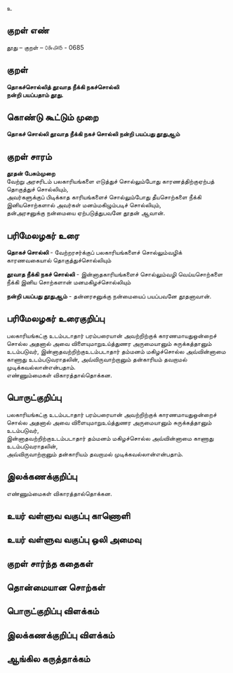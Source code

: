 உ

## குறள் எண் 

தூது – குறள் – ௦௬௮௫ - 0685  

## குறள் 

**தொகச்சொல்லித் தூவாத நீக்கி நகச்சொல்லி  
நன்றி பயப்பதாம் தூது.**  

## கொண்டு கூட்டும் முறை

**தொகச் சொல்லி தூவாத நீக்கி நகச் சொல்லி நன்றி பயப்பது தூதுஆம்** 

## குறள் சாரம் 

**தூதன் பேசும்முறை**  
வேற்று அரசரிடம் பலகாரியங்களை எடுத்துச் சொல்லும்போது காரணத்திற்குஏற்பத் தொகுத்துச் சொல்லியும்,  
அவர்களுக்குப் பிடிக்காத காரியங்களைச் சொல்லும்போது தீயசொற்களை நீக்கி இனியசொற்களால் அவர்கள் மனம்மகிழும்படிச் சொல்லியும்,  
தன்அரசனுக்கு நன்மையை ஏற்படுத்துபவனே தூதன் ஆவான்.  

## பரிமேலழகர் உரை

**தொகச் சொல்லி** - வேற்றரசர்க்குப் பலகாரியங்களைச் சொல்லும்வழிக் காரணவகையால் தொகுத்துச்சொல்லியும்  

**தூவாத நீக்கி நகச் சொல்லி** - இன்னாதகாரியங்களைச் சொல்லும்வழி வெய்யசொற்களை நீக்கி இனிய சொற்களான் மனமகிழச்சொல்லியும்  

**நன்றி பயப்பது தூதுஆம்** - தன்னரசனுக்கு நன்மையைப் பயப்பவனே தூதனாவான். 

## பரிமேலழகர் உரைகுறிப்பு   

பலகாரியங்கட்கு உடம்படாதார் பரம்பரையான் அவற்றிற்குக் காரணமாயதுஒன்றைச் சொல்ல அதனால் அவை விளையுமாறுஉய்த்துணர அருமையானும் சுருக்கத்தானும் உடம்படுவர், இன்னாதவற்றிற்குஉடம்படாதார் தம்மனம் மகிழச்சொல்ல அவ்வின்னாமை காணாது உடம்படுவராதலின், அவ்விருவாற்றானும் தன்காரியம் தவறாமல் முடிக்கவல்லான்என்பதாம்.  
எண்ணும்மைகள் விகாரத்தால்தொக்கன.    

## பொருட்குறிப்பு 

பலகாரியங்கட்கு உடம்படாதார் பரம்பரையான் அவற்றிற்குக் காரணமாயதுஒன்றைச் சொல்ல அதனால் அவை விளையுமாறுஉய்த்துணர அருமையானும் சுருக்கத்தானும் உடம்படுவர்,   
இன்னாதவற்றிற்குஉடம்படாதார் தம்மனம் மகிழச்சொல்ல அவ்வின்னாமை காணாது உடம்படுவராதலின்,  
அவ்விருவாற்றானும் தன்காரியம் தவறாமல் முடிக்கவல்லான்என்பதாம்.  
  
## இலக்கணக்குறிப்பு  

எண்ணும்மைகள் விகாரத்தால்தொக்கன.    

## உயர் வள்ளுவ வகுப்பு காணொளி


## உயர் வள்ளுவ வகுப்பு ஒலி அமைவு 

 
## குறள் சார்ந்த கதைகள் 


## தொன்மையான சொற்கள்


## பொருட்குறிப்பு விளக்கம்


## இலக்கணக்குறிப்பு விளக்கம்


## ஆங்கில கருத்தாக்கம் 



